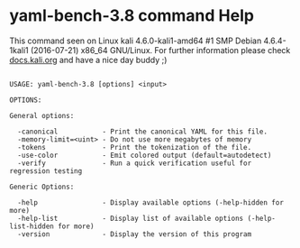 # yaml-bench-3.8 command Help
 
 This command seen on Linux kali 4.6.0-kali1-amd64 #1 SMP Debian 4.6.4-1kali1 (2016-07-21) x86_64 GNU/Linux. For further information please check [docs.kali.org](docs.kali.org) and have a nice day buddy ;) 

~~~

USAGE: yaml-bench-3.8 [options] <input>

OPTIONS:

General options:

  -canonical           - Print the canonical YAML for this file.
  -memory-limit=<uint> - Do not use more megabytes of memory
  -tokens              - Print the tokenization of the file.
  -use-color           - Emit colored output (default=autodetect)
  -verify              - Run a quick verification useful for regression testing

Generic Options:

  -help                - Display available options (-help-hidden for more)
  -help-list           - Display list of available options (-help-list-hidden for more)
  -version             - Display the version of this program

~~~
